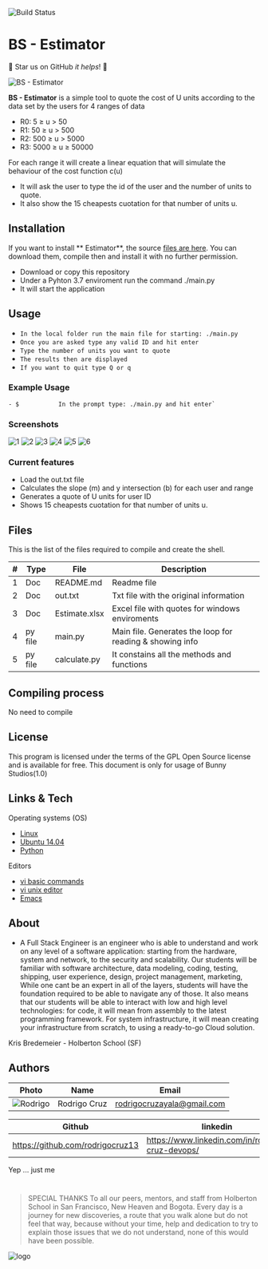 ![Build Status](https://travis-ci.org/joemccann/dillinger.svg?branch=master)
# BS - Estimator

:rocket: Star us on GitHub  *it helps*! :rocket:

![BS - Estimator](https://i.imgur.com/uHg2Aww.png)


**BS - Estimator** is a simple tool to quote the cost of U units according to the data set by the users for 4 ranges of data
* R0: 5 ≥ u > 50
* R1: 50 ≥ u > 500
* R2: 500 ≥ u > 5000
* R3: 5000 ≥ u ≥ 50000

For each range it will create a linear equation that will simulate the behaviour of the cost function c(u)

* It will ask the user to type the id of the user and the number of units to quote.
* It also show the 15 cheapests cuotation for that number of units u. 

## Installation
If you want to install ** Estimator**, the source [files are here]([https://github.com/rodrigocruz13/b_st](https://github.com/rodrigocruz13/b_st)). You can download them, compile then and install it with no further permission.

* Download or copy this repository
* Under a Pyhton 3.7 enviroment run the command ./main.py
* It will start the application 


## Usage

- `In the local folder run the main file for starting: ./main.py`
- `Once you are asked type any valid ID and hit enter`
- `Type the number of units you want to quote`
- `The results then are displayed`
- `If you want to quit type Q or q`

### Example Usage
```
- $           In the prompt type: ./main.py and hit enter`
```


### Screenshots

![1](https://i.imgur.com/1zP7S3j.jpg)
![2](https://i.imgur.com/tJvPFi3.jpg)
![3](https://i.imgur.com/KTCYWfP.jpg)
![4](https://i.imgur.com/7M4Lp15.jpg)
![5](https://i.imgur.com/B18mbuI.jpg)
![6](https://i.imgur.com/hexWwXY.jpg)



### Current features
* Load the out.txt file
* Calculates the slope (m) and y intersection (b) for each user and range 
* Generates a quote of U units for user ID
* Shows 15 cheapests cuotation for that number of units u. 


## Files

This is the list of the files required to compile and create the shell.

| # | Type | File   | Description |
| -- |------  |  -----------  | ----------- |
|1|Doc| README.md |Readme file|
|2|Doc| out.txt |Txt file with the original information|
|3|Doc| Estimate.xlsx |Excel file with quotes for windows enviroments|
|4|py file|main.py|Main file. Generates the loop for reading & showing info|
|5|py file|calculate.py|It constains all the methods and functions|


## Compiling process
No need to compile

## License

This program is licensed under the terms of the GPL Open Source license and is available for free.
This document is only for usage of Bunny Studios(1.0)


## Links & Tech
Operating systems (OS)
* [Linux](https://www.linux.org)
* [Ubuntu 14.04](http://releases.ubuntu.com/14.04/)
* [Python](https://www.python.org/)


Editors
* [vi basic commands](https://www.ccsf.edu/Pub/Fac/vi.html)
* [vi unix editor](https://sourceforge.net/projects/ex-vi/)
* [Emacs](https://www.gnu.org/software/emacs/)


## About


- A Full Stack Engineer is an engineer who is able to understand and work on any level of a software
application: starting from the hardware, system and network, to the security and scalability. Our students
will be familiar with software architecture, data modeling, coding, testing, shipping, user experience,
design, project management, marketing,  While one cant be an expert in all of the layers, students
will have the foundation required to be able to navigate any of those.
It also means that our students will be able to interact with low and high level technologies: for code,
it will mean from assembly to the latest programming framework. For system infrastructure, it will mean
creating your infrastructure from scratch, to using a ready-to-go Cloud solution.

Kris Bredemeier - Holberton School (SF)


## Authors

 Photo  | Name | Email |
 -----  | ---- | ----- |
![Rodrigo](https://i.imgur.com/C2LoErX.jpg)| Rodrigo Cruz | rodrigocruzayala@gmail.com


 Github | linkedin |
 ---- | -----  |
 https://github.com/rodrigocruz13 | https://www.linkedin.com/in/rodrigo-cruz-devops/

Yep ... just me 


#
> SPECIAL THANKS
> To all our peers, mentors, and staff from Holberton School in San Francisco, New Heaven and Bogota.
>Every day is a journey for new discoveries, a route that you walk alone but do not feel that way, because
without your time, help and dedication to try to explain those issues that we do not understand, none of
this would have been possible.

![logo](https://i.imgur.com/9ONYhd0.png)



